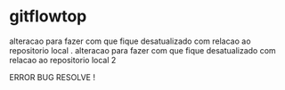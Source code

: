 # gitflowtop

alteracao para fazer com que fique desatualizado com relacao ao repositorio local .
alteracao para fazer com que fique desatualizado com relacao ao repositorio local 2

ERROR BUG RESOLVE !
